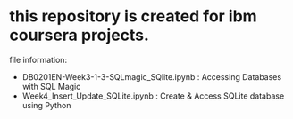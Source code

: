 # this repository is created for ibm coursera projects.
file information:

- DB0201EN-Week3-1-3-SQLmagic_SQlite.ipynb : Accessing Databases with SQL Magic
- Week4_Insert_Update_SQLite.ipynb : Create & Access SQLite database using Python
